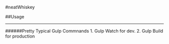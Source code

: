 #neatWhiskey


##Usage
<hr />
######Pretty Typical Gulp Commnands
1. Gulp Watch for dev.
2. Gulp Build for production
